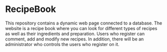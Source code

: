 # RecipeBook
This repository contains a dynamic web page connected to a database. The website is a recipe book where you can look for different types of recipes as well as their ingredients and preparation. Users who register can comment, add and modify new recipes. In addition, there will be an administrator who controls the users who register on it.
